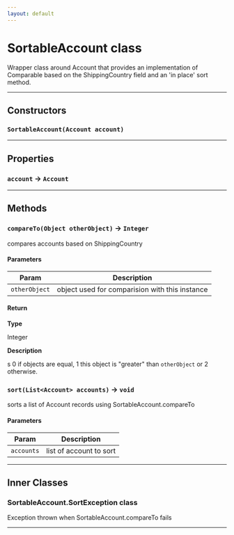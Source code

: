 ```yaml
---
layout: default
---
```

# SortableAccount class

Wrapper class around Account that provides an implementation of Comparable based on the ShippingCountry field and an &apos;in place&apos; sort method.

---
## Constructors
### `SortableAccount(Account account)`
---
## Properties

### `account` → `Account`

---
## Methods
### `compareTo(Object otherObject)` → `Integer`

compares accounts based on ShippingCountry

#### Parameters

| Param | Description |
| ----- | ----------- |
|`otherObject` |  object used for comparision with this instance |

#### Return

**Type**

Integer

**Description**

s 0 if objects are equal, 1 this object is &quot;greater&quot; than `otherObject` or 2 otherwise.

### `sort(List<Account> accounts)` → `void`

sorts a list of Account records using SortableAccount.compareTo

#### Parameters

| Param | Description |
| ----- | ----------- |
|`accounts` |  list of account to sort |

---
## Inner Classes

### SortableAccount.SortException class

Exception thrown when SortableAccount.compareTo fails

---
